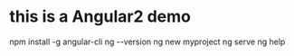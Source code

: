 # this is a Angular2 demo
 npm install -g angular-cli
ng --version
ng new myproject 
ng serve 
ng help 